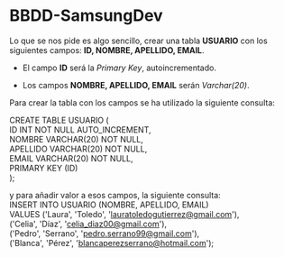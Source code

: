 # BBDD-SamsungDev

Lo que se nos pide es algo sencillo, crear una tabla **USUARIO** con los siguientes campos: **ID, NOMBRE, APELLIDO, EMAIL**.

  - El campo **ID** será la *Primary Key*, autoincrementado.

  - Los campos **NOMBRE, APELLIDO, EMAIL** serán *Varchar(20)*.

Para crear la tabla con los campos se ha utilizado la siguiente consulta: 

CREATE TABLE USUARIO (  
    ID INT NOT NULL AUTO_INCREMENT,  
    NOMBRE VARCHAR(20) NOT NULL,  
    APELLIDO VARCHAR(20) NOT NULL,  
    EMAIL VARCHAR(20) NOT NULL,  
    PRIMARY KEY (ID)  
);

y para añadir valor a esos campos, la siguiente consulta:   
INSERT INTO USUARIO (NOMBRE, APELLIDO, EMAIL)   
VALUES ('Laura', 'Toledo', 'lauratoledogutierrez@gmail.com'),     
('Celia', 'Díaz', 'celia_diaz00@gmail.com'),     
('Pedro', 'Serrano', 'pedro.serrano99@gmail.com'),     
('Blanca', 'Pérez', 'blancaperezserrano@hotmail.com');    
